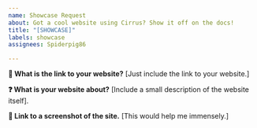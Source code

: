 ```yaml
---
name: Showcase Request
about: Got a cool website using Cirrus? Show it off on the docs!
title: "[SHOWCASE]"
labels: showcase
assignees: Spiderpig86

---
```


**:link: What is the link to your website?**
[Just include the link to your website.]

**:question: What is your website about?**
[Include a small description of the website itself].

**:gem: Link to a screenshot of the site.**
[This would help me immensely.]
